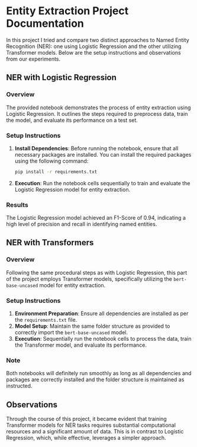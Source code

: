 # Entity Extraction Project Documentation

In this project I tried and compare two distinct approaches to Named Entity Recognition (NER): one using Logistic Regression and the other utilizing Transformer models. Below are the setup instructions and observations from our experiments.

## NER with Logistic Regression

### Overview

The provided notebook demonstrates the process of entity extraction using Logistic Regression. It outlines the steps required to preprocess data, train the model, and evaluate its performance on a test set.

### Setup Instructions

1. **Install Dependencies**: Before running the notebook, ensure that all necessary packages are installed. You can install the required packages using the following command:
    ```bash
    pip install -r requirements.txt
    ```
2. **Execution**: Run the notebook cells sequentially to train and evaluate the Logistic Regression model for entity extraction.
   
### Results

The Logistic Regression model achieved an F1-Score of 0.94, indicating a high level of precision and recall in identifying named entities.

## NER with Transformers

### Overview

Following the same procedural steps as with Logistic Regression, this part of the project employs Transformer models, specifically utilizing the `bert-base-uncased` model for entity extraction.

### Setup Instructions

1. **Environment Preparation**: Ensure all dependencies are installed as per the `requirements.txt` file.
2. **Model Setup**: Maintain the same folder structure as provided to correctly import the `bert-base-uncased` model.
3. **Execution**: Sequentially run the notebook cells to process the data, train the Transformer model, and evaluate its performance.

### Note

Both notebooks will definitely run smoothly as long as all dependencies and packages are correctly installed and the folder structure is maintained as instructed.

## Observations

Through the course of this project, it became evident that training Transformer models for NER tasks requires substantial computational resources and a significant amount of data. This is in contrast to Logistic Regression, which, while effective, leverages a simpler approach.
